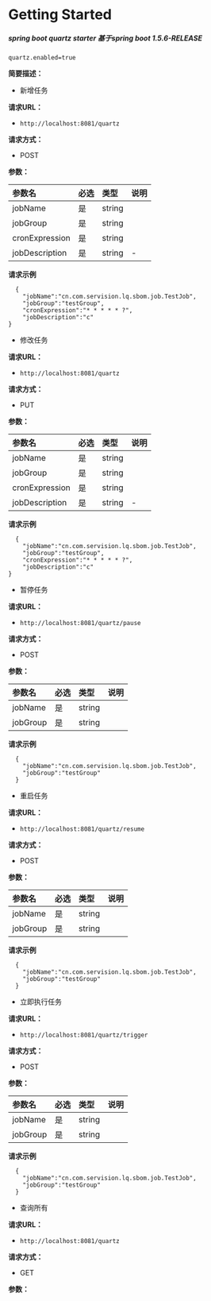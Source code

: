 # Getting Started

##### spring boot quartz starter 基于spring boot 1.5.6-RELEASE
````
quartz.enabled=true
````

    
**简要描述：** 

- 新增任务

**请求URL：** 
- ` http://localhost:8081/quartz `
  
**请求方式：**
- POST 

**参数：** 

|参数名|必选|类型|说明|
|:----    |:---|:----- |-----   |
|jobName |是  |string |   |
|jobGroup |是  |string |     |
|cronExpression     |是  |string |     |
|jobDescription     |是  |string |  -   |
 **请求示例**

``` 
  {
	"jobName":"cn.com.servision.lq.sbom.job.TestJob",
	"jobGroup":"testGroup",
	"cronExpression":"* * * * * ?",
	"jobDescription":"c"
}
```



- 修改任务

**请求URL：** 
- ` http://localhost:8081/quartz `
  
**请求方式：**
- PUT 

**参数：** 

|参数名|必选|类型|说明|
|:----    |:---|:----- |-----   |
|jobName |是  |string |   |
|jobGroup |是  |string |     |
|cronExpression     |是  |string |     |
|jobDescription     |是  |string |  -   |
 **请求示例**

``` 
  {
	"jobName":"cn.com.servision.lq.sbom.job.TestJob",
	"jobGroup":"testGroup",
	"cronExpression":"* * * * * ?",
	"jobDescription":"c"
}
```


- 暂停任务

**请求URL：** 
- ` http://localhost:8081/quartz/pause `
  
**请求方式：**
- POST 

**参数：** 

|参数名|必选|类型|说明|
|:----    |:---|:----- |-----   |
|jobName |是  |string |   |
|jobGroup |是  |string |     |

 **请求示例**

``` 
  {
  	"jobName":"cn.com.servision.lq.sbom.job.TestJob",
  	"jobGroup":"testGroup"
  }
```

- 重启任务

**请求URL：** 
- ` http://localhost:8081/quartz/resume `
  
**请求方式：**
- POST 

**参数：** 

|参数名|必选|类型|说明|
|:----    |:---|:----- |-----   |
|jobName |是  |string |   |
|jobGroup |是  |string |     |

 **请求示例**

``` 
  {
  	"jobName":"cn.com.servision.lq.sbom.job.TestJob",
  	"jobGroup":"testGroup"
  }
```


- 立即执行任务

**请求URL：** 
- ` http://localhost:8081/quartz/trigger `
  
**请求方式：**
- POST 

**参数：** 

|参数名|必选|类型|说明|
|:----    |:---|:----- |-----   |
|jobName |是  |string |   |
|jobGroup |是  |string |     |

 **请求示例**

``` 
  {
  	"jobName":"cn.com.servision.lq.sbom.job.TestJob",
  	"jobGroup":"testGroup"
  }
```


- 查询所有

**请求URL：** 
- ` http://localhost:8081/quartz `
  
**请求方式：**
- GET 

**参数：** 

